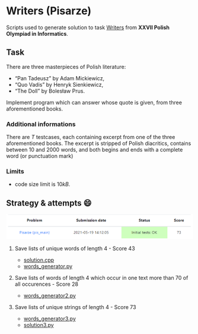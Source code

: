 # Writers (Pisarze)

Scripts used to generate solution to task [Writers](https://szkopul.edu.pl/problemset/problem/v2Y2_UW56ENMcbwP22tkTb7a/site/?key=statement) from **XXVII Polish Olympiad in Informatics**.

## Task
There are three masterpieces of Polish literature:
* “Pan Tadeusz” by Adam Mickiewicz,
* “Quo Vadis” by Henryk Sienkiewicz,
* “The Doll” by Bolesław Prus.

Implement program which can answer whose quote is given, from three aforementioned books.

### Additional informations
There are $T$ testcases, each containing excerpt from one of the three aforementioned books. The excerpt is stripped of Polish diacritics, contains between $10$ and $2000$ words, and both begins and ends with a complete word (or punctuation mark)

### Limits
* code size limit is $10kB$.

## Strategy & attempts :smile:

![](result.png)

1. Save lists of unique words of length $4$ - Score $43$

    * [solution.cpp](https://github.com/Percival33/pisarze/blob/main/solution.cpp)
    * [words_generator.py](https://github.com/Percival33/pisarze/blob/main/words_generator.py)

2. Save lists of words of length $4$ which occur in one text more than $70%$ of all occurences - Score $28$
    * [words_generator2.py](https://github.com/Percival33/pisarze/blob/main/words_generator2.py)

3. Save lists of unique strings of length $4$ - Score $73$
    * [words_generator3.py](https://github.com/Percival33/pisarze/blob/main/words_generator3.py)
    * [solution3.py](https://github.com/Percival33/pisarze/blob/main/solution3.py)
